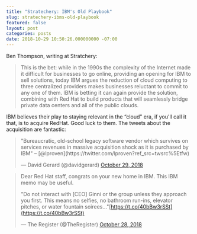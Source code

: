 ```yaml
---
title: "Stratechery: IBM's Old Playbook"
slug: stratechery-ibms-old-playbook
featured: false
layout: post
categories: posts
date: 2018-10-29 10:50:26.000000000 -07:00
---
```


Ben Thompson, writing at Stratchery:

> This is the bet: while in the 1990s the complexity of the Internet made it difficult for businesses to go online, providing an opening for IBM to sell solutions, today IBM argues the reduction of cloud computing to three centralized providers makes businesses reluctant to commit to any one of them. IBM is betting it can again provide the solution, combining with Red Hat to build products that will seamlessly bridge private data centers and all of the public clouds.

IBM believes their play to staying relevant in the “cloud” era, if you'll call it that, is to acquire RedHat. Good luck to them. The tweets about the acquisition are fantastic:

<blockquote class="twitter-tweet">
"Bureaucratic, old-school legacy software vendor which survives on services revenues in massive acquisition shock as it is purchased by IBM" – [@lproven](https://twitter.com/lproven?ref_src=twsrc%5Etfw)

— David Gerard (@davidgerard) [October 29, 2018](https://twitter.com/davidgerard/status/1056839044661952512?ref_src=twsrc%5Etfw)
</blockquote>
<script async src="https://platform.twitter.com/widgets.js" charset="utf-8"> </script>
<blockquote class="twitter-tweet">
Dear Red Hat staff, congrats on your new home in IBM. This IBM memo may be useful.

"Do not interact with [CEO] Ginni or the group unless they approach you first. This means no selfies, no bathroom run-ins, elevator pitches, or water fountain soirees…"[https://t.co/40bBw3rSSt](https://t.co/40bBw3rSSt)

— The Register (@TheRegister) [October 28, 2018](https://twitter.com/TheRegister/status/1056634499755257857?ref_src=twsrc%5Etfw)
</blockquote>
<script async src="https://platform.twitter.com/widgets.js" charset="utf-8"></script>
